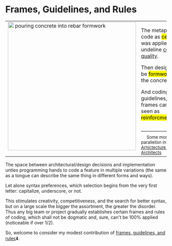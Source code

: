 # Frames, Guidelines, and Rules

<table><tr valign="top">
  <td>
    <picture><img src="https://github.com/Kyriosity/read-write/blob/main/README%2B/_rsc/_img/photo/misc/pour_concrete.jpg" width="400px"
               alt="&nbsp;pouring concrete into rebar formwork" title="&nbsp;Image credit: jkcement.com&#013;&#010;(for illustration purposes only)" /></picture>
  </td><td>
    <p>The metaphor of code as <mark>cement</mark> was applied to undeline <a href="https://github.com/Kyriosity/read-write/blob/main/README+/software/QA/README+/code-quality.md">code quality</a>.</p>
    <p>Then design can be <mark>formworks</mark> of the concrete.</p>
    <p>And coding rules, guidelines, and frames can be seen as <mark>reinforcment</mark>.</p>
    ___________________<br />
    &nbsp;&nbsp;&nbsp;&nbsp;<sub>Some more parallelisn in <a href="https://github.com/Kyriosity/read-write/blob/main/README%2B/pencraft/README%2B/essays/README%2B/SW_architect-aTake.md">Arhictecture and Architects</a></sub>
  </td>
</tr></table>

The space between architectural/design decisions and implementation unties programming hands to code a feature in multiple variations (the same as a tongue can describe the same thing in different forms and ways). 

Let alone syntax preferences, which selection begins from the very first letter: capitalize, underscore, or not.

This stimulates creativity, competitiveness, and the search for better syntax, but on a large scale the bigger the assortment, the greater the disorder. 
Thus any big team or project gradually establishes certain frames and rules of coding, which shall not be dogmatic and, sure, can't be 100% applied (noticeable if over 1/2).

So, welcome to consider my modest contribution of [frames, guidelines, and rules](README+)⬇️.
